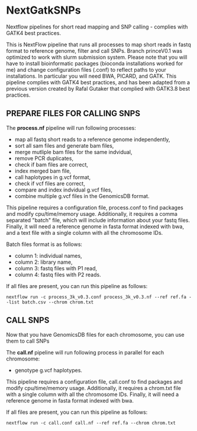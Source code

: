 # NextGatkSNPs
Nextflow pipelines for short read mapping and SNP calling - complies with GATK4 best practices. 

This is NextFlow pipeline that runs all processes to map short reads in fastq format to reference genome, 
filter and call SNPs. Branch princeV0.1 was optimized to work with slurm submission system. Please note 
that you will have to install bioinformatic packages (bioconda installations worked for me) and change 
configuration files (.conf) to reflect paths to your installations. In particular you will need BWA, 
PICARD,  and GATK. This pipeline complies with GATK4 best practices, and has been adapted from a previous
version created by Rafal Gutaker that complied with GATK3.8 best practices.

## PREPARE FILES FOR CALLING SNPS

The **process.nf** pipeline will run following processes:

  - map all fastq short reads to a reference genome independently,
  - sort all sam files and generate bam files,
  - merge mutliple bam files for the same indvidual,
  - remove PCR duplicates,
  - check if bam files are correct,
  - index merged bam file,
  - call haplotypes in g.vcf format,
  - check if vcf files are correct,
  - compare and index indvidual g.vcf files,
  - combine multiple g.vcf files in the GenomicsDB format.

This pipeline requires a configuration file, process.conf to find packages and modify cpu/time/memory usage. 
Additionally, it requires a comma separated "batch" file, which will include information about your fastq files. 
Finally, it will need a reference genome in fasta format indexed with bwa, and a text file with a single column
with all the chromosome IDs.

Batch files format is as follows: 

  - column 1: individual names,
  - column 2: library name,
  - column 3: fastq files with P1 read,
  - column 4: fastq files with P2 reads.
  

If all files are present, you can run this pipeline as follows:

```
nextflow run -c process_3k_v0.3.conf process_3k_v0.3.nf --ref ref.fa --list batch.csv --chrom chrom.txt
```

## CALL SNPS

Now that you have GenomicsDB files for each chromosome, you can use them to call SNPs

The **call.nf** pipeline will run following process in parallel for each chromosome:

  - genotype g.vcf haplotypes.
  
This pipeline requires a configuration file, call.conf to find packages and modify cpu/time/memory usage. Additionally, it requires a chrom.txt file with a single column with all the chromosome IDs. Finally, it will need a reference genome in fasta format indexed with bwa.


If all files are present, you can run this pipeline as follows:

```
nextflow run -c call.conf call.nf --ref ref.fa --chrom chrom.txt
```

